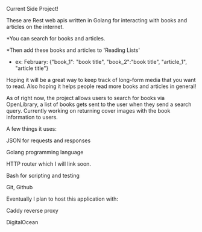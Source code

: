 Current Side Project!

These are Rest web apis written in Golang for interacting with books and articles on the internet.

*You can search for books and articles.

*Then add these books and articles to 'Reading Lists'

* ex: February: {"book_1": "book title", "book_2":"book title", "article_1", "article title"}

Hoping it will be a great way to keep track of long-form media that you want to read.
Also hoping it helps people read more books and articles in general!

As of right now, the project allows users to search for books via OpenLibrary, a list of books gets sent to the user when they send a search query.
Currently working on returning cover images with the book information to users. 

A few things it uses:

JSON for requests and responses

Golang programming language

HTTP router which I will link soon.

Bash for scripting and testing

Git, Github

Eventually I plan to host this application with:

Caddy reverse proxy

DigitalOcean 

